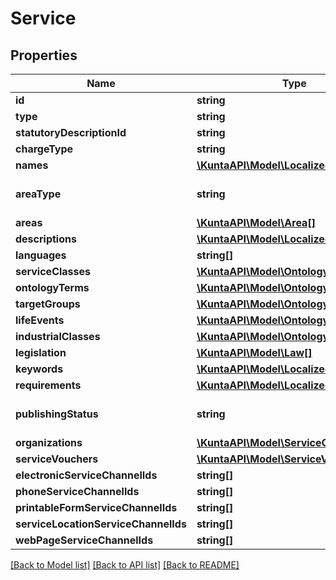 # Service

## Properties
Name | Type | Description | Notes
------------ | ------------- | ------------- | -------------
**id** | **string** |  | [optional] 
**type** | **string** |  | [optional] 
**statutoryDescriptionId** | **string** |  | [optional] 
**chargeType** | **string** |  | [optional] 
**names** | [**\KuntaAPI\Model\LocalizedValue[]**](LocalizedValue.md) |  | [optional] 
**areaType** | **string** | Area type (WholeCountry, WholeCountryExceptAlandIslands, AreaType). | [optional] 
**areas** | [**\KuntaAPI\Model\Area[]**](Area.md) | List of service areas. | [optional] 
**descriptions** | [**\KuntaAPI\Model\LocalizedValue[]**](LocalizedValue.md) |  | [optional] 
**languages** | **string[]** |  | [optional] 
**serviceClasses** | [**\KuntaAPI\Model\OntologyItem[]**](OntologyItem.md) |  | [optional] 
**ontologyTerms** | [**\KuntaAPI\Model\OntologyItem[]**](OntologyItem.md) |  | [optional] 
**targetGroups** | [**\KuntaAPI\Model\OntologyItem[]**](OntologyItem.md) |  | [optional] 
**lifeEvents** | [**\KuntaAPI\Model\OntologyItem[]**](OntologyItem.md) |  | [optional] 
**industrialClasses** | [**\KuntaAPI\Model\OntologyItem[]**](OntologyItem.md) |  | [optional] 
**legislation** | [**\KuntaAPI\Model\Law[]**](Law.md) | List of laws related to the service. | [optional] 
**keywords** | [**\KuntaAPI\Model\LocalizedValue[]**](LocalizedValue.md) | List of localized service keywords. | [optional] 
**requirements** | [**\KuntaAPI\Model\LocalizedValue[]**](LocalizedValue.md) |  | [optional] 
**publishingStatus** | **string** | Publishing status. Possible values are: Draft, Published, Deleted, Modified or OldPublished. | [optional] 
**organizations** | [**\KuntaAPI\Model\ServiceOrganization[]**](ServiceOrganization.md) |  | [optional] 
**serviceVouchers** | [**\KuntaAPI\Model\ServiceVoucher[]**](ServiceVoucher.md) | List of service vouchers. | [optional] 
**electronicServiceChannelIds** | **string[]** |  | [optional] 
**phoneServiceChannelIds** | **string[]** |  | [optional] 
**printableFormServiceChannelIds** | **string[]** |  | [optional] 
**serviceLocationServiceChannelIds** | **string[]** |  | [optional] 
**webPageServiceChannelIds** | **string[]** |  | [optional] 

[[Back to Model list]](../README.md#documentation-for-models) [[Back to API list]](../README.md#documentation-for-api-endpoints) [[Back to README]](../README.md)


